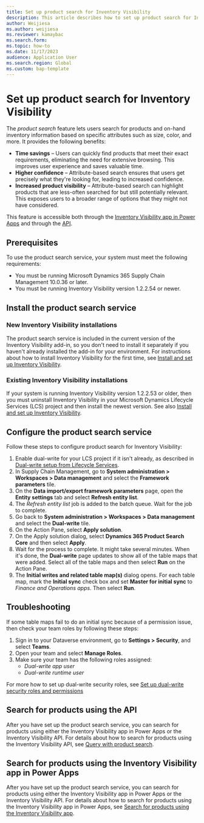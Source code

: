```yaml
---
title: Set up product search for Inventory Visibility
description: This article describes how to set up product search for Inventory Visibility, which lets users search for products and on-hand inventory information based on specific attributes such as size, color, and more.
author: Weijiesa
ms.author: weijiesa
ms.reviewer: kamaybac
ms.search.form:
ms.topic: how-to
ms.date: 11/17/2023
audience: Application User
ms.search.region: Global
ms.custom: bap-template
---
```


# Set up product search for Inventory Visibility

The *product search* feature lets users search for products and on-hand inventory information based on specific attributes such as size, color, and more. It provides the following benefits:

- **Time savings** – Users can quickly find products that meet their exact requirements, eliminating the need for extensive browsing. This improves user experience and saves valuable time.
- **Higher confidence** – Attribute-based search ensures that users get precisely what they're looking for, leading to increased confidence.
- **Increased product visibility** – Attribute-based search can highlight products that are less-often searched for but still potentially relevant. This exposes users to a broader range of options that they might not have considered.

This feature is accessible both through the [Inventory Visibility app in Power Apps](inventory-visibility-product-search-app.md) and through the [API](inventory-visibility-api.md#product-search-query).

## Prerequisites

To use the product search service, your system must meet the following requirements:

- You must be running Microsoft Dynamics 365 Supply Chain Management 10.0.36 or later.
- You must be running Inventory Visibility version 1.2.2.54 or newer.

## Install the product search service

### New Inventory Visibility installations

The product search service is included in the current version of the Inventory Visibility add-in, so you don't need to install it separately if you haven't already installed the add-in for your environment. For instructions about how to install Inventory Visibility for the first time, see [Install and set up Inventory Visibility](inventory-visibility-setup.md).

### Existing Inventory Visibility installations

If your system is running Inventory Visibility version 1.2.2.53 or older, then you must uninstall Inventory Visibility in your Microsoft Dynamics Lifecycle Services (LCS) project and then install the newest version. See also [Install and set up Inventory Visibility](inventory-visibility-setup.md).

## Configure the product search service

Follow these steps to configure product search for Inventory Visibility:

1. Enable dual-write for your LCS project if it isn't already, as described in [Dual-write setup from Lifecycle Services](../../fin-ops-core/dev-itpro/data-entities/dual-write/lcs-setup.md).
1. In Supply Chain Management, go to **System administration \> Workspaces \> Data management** and select the **Framework parameters** tile.
1. On the **Data import/export framework parameters** page, open the **Entity settings** tab and select **Refresh entity list**.
1. The *Refresh entity list* job is added to the batch queue. Wait for the job to complete.
1. Go back to **System administration \> Workspaces \> Data management** and select the **Dual-write** tile.
1. On the Action Pane, select **Apply solution**.
1. On the Apply solution dialog, select **Dynamics 365 Product Search Core** and then select **Apply**.
1. Wait for the process to complete. It might take several minutes. When it's done, the **Dual-write** page updates to show all of the table maps that were added. Select all of the table maps and then select **Run** on the Action Pane.
1. The **Initial writes and related table map(s)** dialog opens. For each table map, mark the **Initial sync** check box and set **Master for initial sync** to *Finance and Operations apps*. Then select **Run**.

## Troubleshooting

If some table maps fail to do an initial sync because of a permission issue, then check your team roles by following these steps:

1. Sign in to your Dataverse environment, go to **Settings \> Security**, and select **Teams**.
1. Open your team and select **Manage Roles**.
1. Make sure your team has the following roles assigned:
   - *Dual-write app user*
   - *Dual-write runtime user*

For more how to set up dual-write security roles, see [Set up dual-write security roles and permissions](../../fin-ops-core/dev-itpro/data-entities/dual-write/security-roles.md)

## Search for products using the API

After you have set up the product search service, you can search for products using either the Inventory Visibility app in Power Apps or the Inventory Visibility API. For details about how to search for products using the Inventory Visibility API, see [Query with product search](inventory-visibility-api.md#product-search-query).

## Search for products using the Inventory Visibility app in Power Apps

After you have set up the product search service, you can search for products using either the Inventory Visibility app in Power Apps or the Inventory Visibility API. For details about how to search for products using the Inventory Visibility app in Power Apps, see [Search for products using the Inventory Visibility app](inventory-visibility-product-search-app.md).
